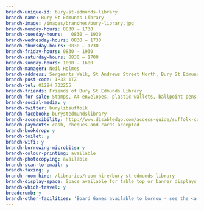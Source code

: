 ```yaml
---
branch-unique-id: bury-st-edmunds-library
branch-name: Bury St Edmunds Library
branch-image: /images/branches/bury-library.jpg
branch-monday-hours: 0830 – 1730
branch-tuesday-hours:	0830 – 1930
branch-wednesday-hours: 0830 – 1730
branch-thursday-hours: 0830 – 1730
branch-friday-hours: 0830 – 1930
branch-saturday-hours: 0830 – 1700
branch-sunday-hours: 1000 – 1600
branch-manager: Neil Holmes
branch-address: Sergeants Walk, St Andrews Street North, Bury St Edmunds
branch-post-code: IP33 1TZ
branch-tel: 01284 732255
branch-friends: Friends of Bury St Edmunds Library
branch-for-sale: Stamps, A4 envelopes, plastic wallets, ballpoint pens, canvas bags
branch-social-media: y
branch-twitter: burylibsuffolk
branch-facebook: burystedmundslibrary
branch-accessibility: http://www.disabledgo.com/access-guide/suffolk-county-council/bury-st-edmunds-library-2
branch-payments: cash, cheques and cards accepted
branch-bookdrop: y
branch-toilet: y
branch-wifi: y
branch-borrowing-microbits: y
branch-colour-printing: available
branch-photocopying: available
branch-scan-to-email: y
branch-faxing: y
branch-room-hire: /libraries/room-hire/bury-st-edmunds-library
branch-display-space: Space available for table top or banner displays in internal and external foyer. Public notice board also available.
branch-which-travel: y
breadcrumb: y
branch-other-facilities: 'Board Games available to borrow - see the <a href="/assets/pdf/bury-board-games.pdf">Bury board games information sheet</a> (PDF) for further information.'
---
```

